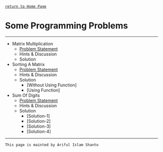 [ `return to Home Page` ](https://shanto-swe029.github.io)


# Some Programming Problems

***

- Matrix Multiplication
    - [Problem Statement](https://shanto-swe029.github.io/programmingproblem/matrixmultiplication)
    - Hints & Discussion
    - Solution
- Sorting A Matrix
    - [Problem Statement](https://shanto-swe029.github.io/programmingproblem/sortingamatrix)
    - Hints & Discussion
    - Solution
        - [Without Using Function]
        - [Using Function]
- Sum Of Digits
    - [Problem Statement](https://shanto-swe029.github.io/programmingproblem/sumofdigitsofanumber)
    - Hints & Discussion
    - Solution
        - [Solution-1]
        - [Solution-2]
        - [Solution-3]
        - [Solution-4]


***

`This page is mainted by Ariful Islam Shanto`
